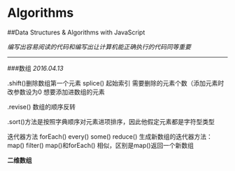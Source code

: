 # Algorithms


##Data Structures & Algorithms with JavaScript


*编写出容易阅读的代码和编写出让计算机能正确执行的代码同等重要*

---

###数组
*2016.04.13*

.shift()删除数组第一个元素
splice() 起始索引  需要删除的元素个数（添加元素时改参数设为0   想要添加进数组的元素

.revise() 数组的顺序反转  

.sort()方法是按照字典顺序对元素进项排序，因此他假定元素都是字符型类型

迭代器方法
forEach() every() some() reduce() 
生成新数组的迭代器方法： map() filter() 
map()和forEach() 相似，区别是map()返回一个新数组

**二维数组**







